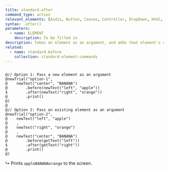 ```yaml
---
title: standard.after
command_type: action
relevant_elements: [Audio, Button, Canvas, Controller, DropDown, Html, Image, MediaRecorder, Scale, Text, TextInput, Tooltip, Video, Youtube]
syntax: .after()
parameters: 
  - name: ELEMENT
    description: To be filled in
description: Takes an element as an argument, and adds that element's content to the right of the element that the command is called on.
related:
  - name: standard.before
    collection: standard-element-commands
---
```


<pre><code class="language-diff-javascript diff-highlight">
@// Option 1: Pass a new element as an argument
@newTrial("option-1",
@    newText("center", "BANANA")
@        .before(newText("left", "apple"))
$        .after(newText("right", "orange"))
@        .print()
@)
@
@// Option 2: Pass an existing element as an argument
@newTrial("option-2",
@    newText("left", "apple")
@    ,
@    newText("right", "orange")
@    ,
@    newText("center", "BANANA")
@        .before(getText("left"))
$        .after(getText("right"))
@        .print()
@)
</code></pre>

↳ Prints `appleBANANAorange` to the screen.